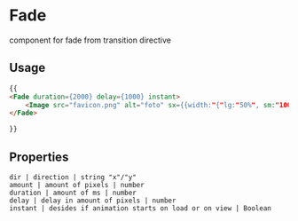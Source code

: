 # Fade

component for fade from transition directive

## Usage
```markdown
{{
<Fade duration={2000} delay={1000} instant>
    <Image src="favicon.png" alt="foto" sx={{width:"{"lg:"50%", sm:"100%"}, height:"auto", maxHeight:"400px"}}/>
</Fade>

}}
```

## Properties
```properties
dir | direction | string "x"/"y"
amount | amount of pixels | number
duration | amount of ms | number
delay | delay in amount of pixels | number
instant | desides if animation starts on load or on view | Boolean
```
